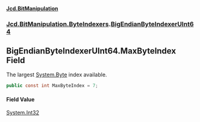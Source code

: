 #### [Jcd.BitManipulation](index.md 'index')
### [Jcd.BitManipulation.ByteIndexers](Jcd.BitManipulation.ByteIndexers.md 'Jcd.BitManipulation.ByteIndexers').[BigEndianByteIndexerUInt64](Jcd.BitManipulation.ByteIndexers.BigEndianByteIndexerUInt64.md 'Jcd.BitManipulation.ByteIndexers.BigEndianByteIndexerUInt64')

## BigEndianByteIndexerUInt64.MaxByteIndex Field

The largest [System.Byte](https://docs.microsoft.com/en-us/dotnet/api/System.Byte 'System.Byte') index available.

```csharp
public const int MaxByteIndex = 7;
```

#### Field Value
[System.Int32](https://docs.microsoft.com/en-us/dotnet/api/System.Int32 'System.Int32')